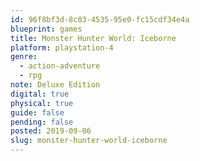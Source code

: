 ```yaml
---
id: 96f8bf3d-8c03-4535-95e0-fc15cdf34e4a
blueprint: games
title: Monster Hunter World: Iceborne
platform: playstation-4
genre:
  - action-adventure
  - rpg
note: Deluxe Edition
digital: true
physical: true
guide: false
pending: false
posted: 2019-09-06
slug: monster-hunter-world-iceborne
---
```

